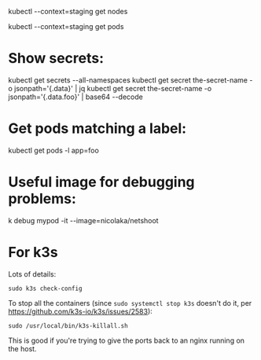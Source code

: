 kubectl --context=staging get nodes

kubectl --context=staging get pods

# Show secrets:

kubectl get secrets --all-namespaces
kubectl get secret the-secret-name -o jsonpath='{.data}' | jq
kubectl get secret the-secret-name -o jsonpath='{.data.foo}' | base64 --decode

# Get pods matching a label:

kubectl get pods -l app=foo

# Useful image for debugging problems:

k debug mypod -it --image=nicolaka/netshoot

# For k3s

Lots of details:

```
sudo k3s check-config
```


To stop all the containers (since `sudo systemctl stop k3s` doesn't do it, per https://github.com/k3s-io/k3s/issues/2583):

```
sudo /usr/local/bin/k3s-killall.sh
```

This is good if you're trying to give the ports back to an nginx running on the host.
